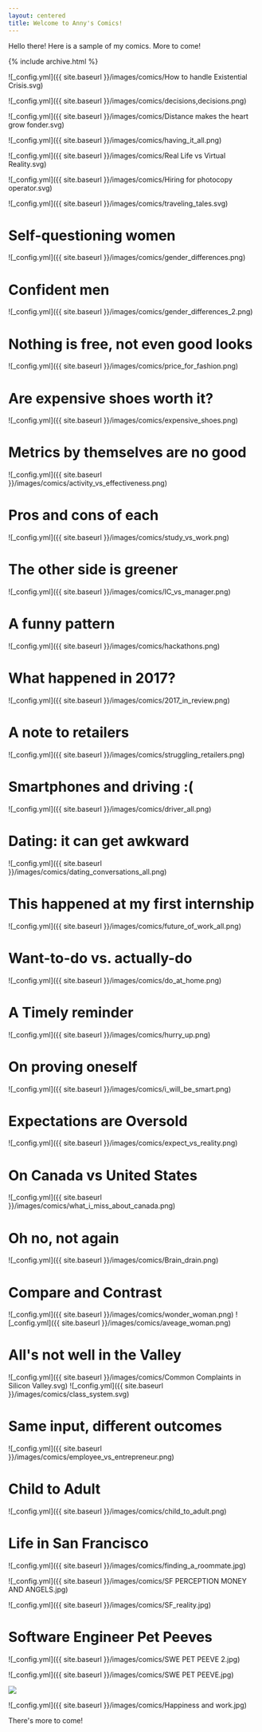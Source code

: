 ```yaml
---
layout: centered
title: Welcome to Anny's Comics!
---
```


Hello there! Here is a sample of my comics. More to come!

{% include archive.html %}

![_config.yml]({{ site.baseurl }}/images/comics/How to handle  Existential Crisis.svg)

![_config.yml]({{ site.baseurl }}/images/comics/decisions,decisions.png)

![_config.yml]({{ site.baseurl }}/images/comics/Distance makes the heart grow fonder.svg)

![_config.yml]({{ site.baseurl }}/images/comics/having_it_all.png)

![_config.yml]({{ site.baseurl }}/images/comics/Real Life vs  Virtual Reality.svg)

![_config.yml]({{ site.baseurl }}/images/comics/Hiring for photocopy operator.svg)

![_config.yml]({{ site.baseurl }}/images/comics/traveling_tales.svg)

# Self-questioning women
![_config.yml]({{ site.baseurl }}/images/comics/gender_differences.png)

# Confident men
![_config.yml]({{ site.baseurl }}/images/comics/gender_differences_2.png)

# Nothing is free, not even good looks
![_config.yml]({{ site.baseurl }}/images/comics/price_for_fashion.png)

# Are expensive shoes worth it?
![_config.yml]({{ site.baseurl }}/images/comics/expensive_shoes.png)

# Metrics by themselves are no good
![_config.yml]({{ site.baseurl }}/images/comics/activity_vs_effectiveness.png)

# Pros and cons of each
![_config.yml]({{ site.baseurl }}/images/comics/study_vs_work.png)

# The other side is greener
![_config.yml]({{ site.baseurl }}/images/comics/IC_vs_manager.png)

# A funny pattern
![_config.yml]({{ site.baseurl }}/images/comics/hackathons.png)

# What happened in 2017?
![_config.yml]({{ site.baseurl }}/images/comics/2017_in_review.png)


# A note to retailers
![_config.yml]({{ site.baseurl }}/images/comics/struggling_retailers.png)


# Smartphones and driving :(
![_config.yml]({{ site.baseurl }}/images/comics/driver_all.png)

# Dating: it can get awkward
![_config.yml]({{ site.baseurl }}/images/comics/dating_conversations_all.png)

# This happened at my first internship
![_config.yml]({{ site.baseurl }}/images/comics/future_of_work_all.png)

# Want-to-do vs. actually-do
![_config.yml]({{ site.baseurl }}/images/comics/do_at_home.png)

# A Timely reminder
![_config.yml]({{ site.baseurl }}/images/comics/hurry_up.png)

# On proving oneself
![_config.yml]({{ site.baseurl }}/images/comics/i_will_be_smart.png)

# Expectations are Oversold
![_config.yml]({{ site.baseurl }}/images/comics/expect_vs_reality.png)


# On Canada vs United States
![_config.yml]({{ site.baseurl }}/images/comics/what_i_miss_about_canada.png)

# Oh no, not again
![_config.yml]({{ site.baseurl }}/images/comics/Brain_drain.png)


# Compare and Contrast
![_config.yml]({{ site.baseurl }}/images/comics/wonder_woman.png)
![_config.yml]({{ site.baseurl }}/images/comics/aveage_woman.png)

# All's not well in the Valley
![_config.yml]({{ site.baseurl }}/images/comics/Common Complaints in Silicon Valley.svg)
![_config.yml]({{ site.baseurl }}/images/comics/class_system.svg)

# Same input, different outcomes
![_config.yml]({{ site.baseurl }}/images/comics/employee_vs_entrepreneur.png)

# Child to Adult
![_config.yml]({{ site.baseurl }}/images/comics/child_to_adult.png)


# Life in San Francisco
![_config.yml]({{ site.baseurl }}/images/comics/finding_a_roommate.jpg)

![_config.yml]({{ site.baseurl }}/images/comics/SF PERCEPTION MONEY AND ANGELS.jpg)

![_config.yml]({{ site.baseurl }}/images/comics/SF_reality.jpg)




# Software Engineer Pet Peeves
![_config.yml]({{ site.baseurl }}/images/comics/SWE PET PEEVE 2.jpg)

![_config.yml]({{ site.baseurl }}/images/comics/SWE PET PEEVE.jpg)


<p class='largeImg'><img src="{{ site.baseurl }}/images/comics/universities are centers of.jpg" /></p>

![_config.yml]({{ site.baseurl }}/images/comics/Happiness and work.jpg)

There's more to come!



<script src="//load.sumome.com/" data-sumo-site-id="408983dbd0095fe2981312317b69e43305d9fbf51541030974c2d50a13248475" async="async"></script>





